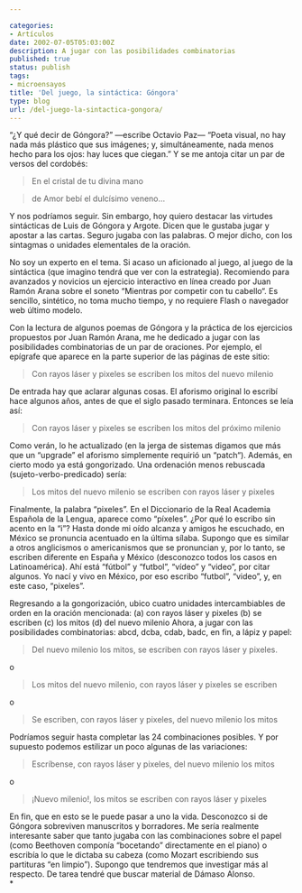 ```yaml
---

categories:
- Artículos
date: 2002-07-05T05:03:00Z
description: A jugar con las posibilidades combinatorias
published: true
status: publish
tags:
- microensayos
title: 'Del juego, la sintáctica: Góngora'
type: blog
url: /del-juego-la-sintactica-gongora/
---
```


“¿Y qué decir de Góngora?” —escribe Octavio Paz— “Poeta visual, no hay nada más plástico que sus imágenes; y, simultáneamente, nada menos hecho para los ojos: hay luces que ciegan.” Y se me antoja citar un par de versos del cordobés:
<blockquote>En el cristal de tu divina mano
</blockquote>
<blockquote>de Amor bebí el dulcísimo veneno…
</blockquote>
Y nos podríamos seguir. Sin embargo, hoy quiero destacar las virtudes sintácticas de Luis de Góngora y Argote. Dicen que le gustaba jugar y apostar a las cartas. Seguro jugaba con las palabras. O mejor dicho, con los sintagmas o unidades elementales de la oración.

No soy un experto en el tema. Si acaso un aficionado al juego, al juego de la sintáctica (que imagino tendrá que ver con la estrategia). Recomiendo para avanzados y novicios un ejercicio interactivo en línea creado por Juan Ramón Arana sobre el soneto “Mientras por competir con tu cabello“. Es sencillo, sintético, no toma mucho tiempo, y no requiere Flash o navegador web último modelo.

Con la lectura de algunos poemas de Góngora y la práctica de los ejercicios propuestos por Juan Ramón Arana, me he dedicado a jugar con las posibilidades combinatorias de un par de oraciones. Por ejemplo, el epígrafe que aparece en la parte superior de las páginas de este sitio:
<blockquote>Con rayos láser y pixeles se escriben los mitos del nuevo milenio
</blockquote>
De entrada hay que aclarar algunas cosas. El aforismo original lo escribí hace algunos años, antes de que el siglo pasado terminara. Entonces se leía así:
<blockquote>Con rayos láser y pixeles se escriben los mitos del próximo milenio
</blockquote>
Como verán, lo he actualizado (en la jerga de sistemas digamos que más que un “upgrade” el aforismo simplemente requirió un “patch“). Además, en cierto modo ya está gongorizado. Una ordenación menos rebuscada (sujeto-verbo-predicado) sería:
<blockquote>Los mitos del nuevo milenio se escriben con rayos láser y pixeles
</blockquote>
Finalmente, la palabra “pixeles”. En el Diccionario de la Real Academia Española de la Lengua, aparece como “píxeles”. ¿Por qué lo escribo sin acento en la “i”? Hasta donde mi oído alcanza y amigos he escuchado, en México se pronuncia acentuado en la última sílaba. Supongo que es similar a otros anglicismos o americanismos que se pronuncian y, por lo tanto, se escriben diferente en España y México (desconozco todos los casos en Latinoamérica). Ahí está “fútbol” y “futbol”, “vídeo” y “video”, por citar algunos. Yo nací y vivo en México, por eso escribo “futbol”, “video”, y, en este caso, “pixeles”.

Regresando a la gongorización, ubico cuatro unidades intercambiables de orden en la oración mencionada:
(a) con rayos láser y pixeles
(b) se escriben
(c) los mitos
(d) del nuevo milenio
Ahora, a jugar con las posibilidades combinatorias: abcd, dcba, cdab, badc, en fin, a lápiz y papel:
<blockquote>Del nuevo milenio los mitos, se escriben con rayos láser y pixeles.
</blockquote>
o
<blockquote>Los mitos del nuevo milenio, con rayos láser y pixeles se escriben
</blockquote>
o
<blockquote>Se escriben, con rayos láser y pixeles, del nuevo milenio los mitos
</blockquote>
Podríamos seguir hasta completar las 24 combinaciones posibles. Y por supuesto podemos estilizar un poco algunas de las variaciones:
<blockquote>Escríbense, con rayos láser y pixeles, del nuevo milenio los mitos
</blockquote>
o
<blockquote>¡Nuevo milenio!, los mitos se escriben con rayos láser y pixeles
</blockquote>
En fin, que en esto se le puede pasar a uno la vida. Desconozco si de Góngora sobreviven manuscritos y borradores. Me sería realmente interesante saber que tanto jugaba con las combinaciones sobre el papel (como Beethoven componía “bocetando” directamente en el piano) o escribía lo que le dictaba su cabeza (como Mozart escribiendo sus partituras “en limpio”). Supongo que tendremos que investigar más al respecto. De tarea tendré que buscar material de Dámaso Alonso.

<div></div>
<div>*</div>
<!--stackedit_data:
eyJoaXN0b3J5IjpbLTk1NzAzMDc1MV19
-->